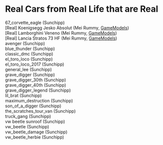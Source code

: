 # Real Cars from Real Life that are Real
67_corvette_eagle (Sunchipp) <br>
[Real] Koenigsegg Jesko Absolut (Mei Rummy, [GameModels](https://gamemodels.ru)) <br>
[Real] Lamborghini Veneno (Mei Rummy, [GameModels](https://gamemodels.ru)) <br>
[Real] Lancia Stratos 73 HF (Mei Rummy, [GameModels](https://gamemodels.ru)) <br>
avenger (Sunchipp) <br>
blue_thunder (Sunchipp) <br>
classic_dmc (Sunchipp) <br>
el_toro_loco (Sunchipp) <br>
el_toro_loco_2017 (Sunchipp) <br>
general_lee (Sunchipp) <br>
grave_digger (Sunchipp) <br>
grave_digger_30th (Sunchipp) <br>
grave_digger_40th (Sunchipp) <br>
grave_digger_legend (Sunchipp) <br>
lil_brat (Sunchipp) <br>
maximum_destruction (Sunchipp) <br>
son_of_a_digger (Sunchipp) <br>
the_scratches_tour_van (Sunchipp) <br>
truck_gang (Sunchipp) <br>
vw beetle sunroof (Sunchipp) <br>
vw_beetle (Sunchipp) <br>
vw_beetle_damage (Sunchipp) <br>
vw_beetle_herbie (Sunchipp) <br>
